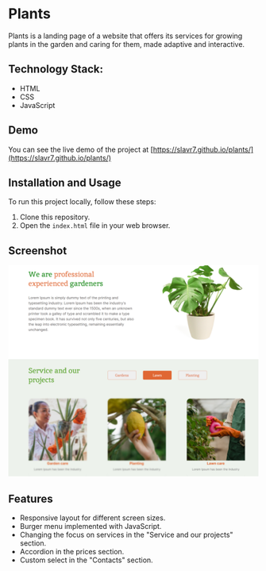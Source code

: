 # Plants

Plants is a landing page of a website that offers its services for growing plants in the garden and caring for them, made adaptive and interactive.

## Technology Stack:

- HTML
- CSS
- JavaScript

## Demo

You can see the live demo of the project at [https://slavr7.github.io/plants/](https://slavr7.github.io/plants/)

## Installation and Usage

To run this project locally, follow these steps:

1. Clone this repository.
2. Open the `index.html` file in your web browser.

## Screenshot

![Screenshot 1](assets/img/screenshot.png)

## Features

- Responsive layout for different screen sizes.
- Burger menu implemented with JavaScript.
- Changing the focus on services in the "Service and our projects" section.
- Accordion in the prices section.
- Custom select in the "Contacts" section.
